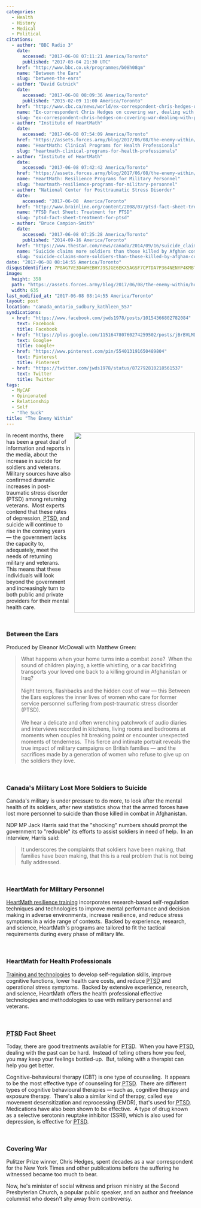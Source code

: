 ```yaml
---
categories:
  - Health
  - History
  - Medical
  - Political
citations:
  - author: "BBC Radio 3"
    date:
      accessed: "2017-06-08 07:11:21 America/Toronto"
      published: "2017-03-04 21:30 UTC"
    href: "http://www.bbc.co.uk/programmes/b08h08qm"
    name: "Between the Ears"
    slug: "between-the-ears"
  - author: "David Gutnick"
    date:
      accessed: "2017-06-08 08:09:36 America/Toronto"
      published: "2015-02-09 11:00 America/Toronto"
    href: "http://www.cbc.ca/news/world/ex-correspondent-chris-hedges-on-covering-war-dealing-with-ptsd-1.2947101"
    name: "Ex-correspondent Chris Hedges on covering war, dealing with PTSD"
    slug: "ex-correspondent-chris-hedges-on-covering-war-dealing-with-ptsd"
  - author: "Institute of HeartMath"
    date:
      accessed: "2017-06-08 07:54:09 America/Toronto"
    href: "https://assets.forces.army/blog/2017/06/08/the-enemy-within/HeartMath_Clinical-Programs-for-Health-Professionals.pdf"
    name: "HeartMath: Clinical Programs for Health Professionals"
    slug: "heartmath-clinical-programs-for-health-professionals"
  - author: "Institute of HeartMath"
    date:
      accessed: "2017-06-08 07:42:42 America/Toronto"
    href: "https://assets.forces.army/blog/2017/06/08/the-enemy-within/HeartMath_Resilience-Programs-for-Military-Personnel.pdf"
    name: "HeartMath: Resilience Programs for Military Personnel"
    slug: "heartmath-resilience-programs-for-military-personnel"
  - author: "National Center for Posttraumatic Stress Disorder"
    date:
      accessed: "2017-06-08  America/Toronto"
    href: "http://www.brainline.org/content/2008/07/ptsd-fact-sheet-treatment-ptsd.html"
    name: "PTSD Fact Sheet: Treatment for PTSD"
    slug: "ptsd-fact-sheet-treatment-for-ptsd"
  - author: "Bruce Campion-Smith"
    date:
      accessed: "2017-06-08 07:25:28 America/Toronto"
      published: "2014-09-16 America/Toronto"
    href: "https://www.thestar.com/news/canada/2014/09/16/suicide_claims_more_soldiers_than_those_killed_by_afghan_combat.html"
    name: "Suicide claims more soldiers than those killed by Afghan combat"
    slug: "suicide-cclaims-more-soldiers-than-those-killed-by-afghan-combat"
date: "2017-06-08 08:14:55 America/Toronto"
disqusIdentifier: 7P8AG7VE3D4WHEBHYJ9SJGE6EKX5AGSF7CPTDA7P364NENYP4KMBTWWEDADCW6EB8FT95JSSR8EQKQSRB6BHNY3F36TMJ7U9F4Q9
image:
  height: 358
  path: "https://assets.forces.army/blog/2017/06/08/the-enemy-within/hotlink-ok/the-enemy-within_635x358.png"
  width: 635
last_modified_at: "2017-06-08 08:14:55 America/Toronto"
layout: post
location: "canada_ontario_sudbury_kathleen_557"
syndications:
  - href: "https://www.facebook.com/jwds1978/posts/10154366802782084"
    text: Facebook
    title: Facebook
  - href: "https://plus.google.com/115164780760274259502/posts/jBrBVLMDn51"
    text: Google+
    title: Google+
  - href: "https://www.pinterest.com/pin/554013191650489804"
    text: Pinterest
    title: Pinterest
  - href: "https://twitter.com/jwds1978/status/872792810218561537"
    text: Twitter
    title: Twitter
tags:
  - MyCAF
  - Opinionated
  - Relationship
  - Self
  - "The Suck"
title: "The Enemy Within"
---
```


<img alt="" height="482" src="{{ site.uri.assets }}/blog/2017/06/08/the-enemy-within/innominate_1_322x482.png"
  style="border: 0px; float: right; margin-bottom: 10px; margin-left: 10px;" width="322" />
<p>
  In recent months, there has been a great deal of information and reports in the media, about the increase in suicide for soldiers and veterans.&nbsp; Military
  sources have also confirmed dramatic increases in post-traumatic stress disorder (PTSD) among returning veterans.&nbsp; Most experts contend that these rates
  of depression, <abbr title="Post-Traumatic Stress Disorder">PTSD</abbr>, and suicide will continue to rise in the coming years &#8212; the government lacks
  the capacity to, adequately, meet the needs of returning military and veterans.&nbsp; This means that these individuals will look beyond the government and
  increasingly turn to both public and private providers for their mental health care.
</p>
<p>
  &nbsp;
</p>
<h3 id="between-the-ears">
  Between the Ears
</h3>
<p>
  Produced by Eleanor McDowall with Matthew Green:
  <blockquote cite="{{ site.url }}{{ page.url }}#cite-between-the-ears">
    What happens when your home turns into a combat zone?&nbsp; When the sound of children playing, a kettle whistling, or a car backfiring transports your
    loved one back to a killing ground in Afghanistan or Iraq?<br />
    &nbsp;<br />
    Night terrors, flashbacks and the hidden cost of war &#8212; this Between the Ears explores the inner lives of women who care for former service personnel
    suffering from post-traumatic stress disorder (PTSD).<br />
    &nbsp;<br />
    We hear a delicate and often wrenching patchwork of audio diaries and interviews recorded in kitchens, living rooms and bedrooms at moments when couples hit
    breaking point or encounter unexpected moments of tenderness.&nbsp; This fierce and intimate portrait reveals the true impact of military campaigns on
    British families &#8212; and the sacrifices made by a generation of women who refuse to give up on the soldiers they love.
  </blockquote>
</p>
<!-- excerptBreak -->
<p>
  &nbsp;
</p>
<h3 id="canadas-military-lost-more-soldiers-to-suicide">
  Canada's Military Lost More Soldiers to Suicide
</h3>
<p>
  Canada's military is under pressure to do more, to look after the mental health of its soldiers, after new statistics show that the armed forces have lost
  more personnel to suicide than those killed in combat in Afghanistan.
</p>
<p>
  NDP MP Jack Harris said that the &quot;shocking&quot; numbers should prompt the government to &quot;redouble&quot; its efforts to assist soldiers in need of
  help.&nbsp; In an interview, Harris said:
  <blockquote cite="{{ site.url }}{{ page.url }}#cite-suicide-cclaims-more-soldiers-than-those-killed-by-afghan-combat">
    It underscores the complaints that soldiers have been making, that families have been making, that this is a real problem that is not being fully addressed.
  </blockquote>
</p>
<p>
  &nbsp;
</p>
<h3 id="heartmath-for-military-personnel">
  HeartMath for Military Personnel
</h3>
<p>
  <a href="{{ site.url }}{{ page.url }}#cite-heartmath-resilience-programs-for-military-personnel" rel="me"
    title="HeartMath: Resilience Programs for Military Personnel">HeartMath resilience training</a> incorporates research-based self-regulation techniques and
  technologies to improve mental performance and decision making in adverse environments, increase resilience, and reduce stress symptoms in a wide range of
  contexts.&nbsp; Backed by experience, research, and science, HeartMath's programs are tailored to fit the tactical requirements during every phase of military
  life.
</p>
<p>
  &nbsp;
</p>
<h3 id="heartmath-for-health-professionals">
  HeartMath for Health Professionals
</h3>
<p>
  <a href="{{ site.url }}{{ page.url }}#cite-heartmath-clinical-programs-for-health-professionals" rel="me"
    title="HeartMath: Clinical Programs for Health Professionals">Training and technologies</a> to develop self-regulation skills, improve cognitive functions,
  lower health care costs, and reduce <abbr title="Post-Traumatic Stress Disorder">PTSD</abbr> and operational stress symptoms.&nbsp; Backed by extensive
  experience, research, and science, HeartMath offers the health professional effective technologies and methodologies to use with military personnel and
  veterans.
</p>
<p>
  &nbsp;
</p>
<h3 id="ptsd-fact-sheet">
  <abbr title="Post-Traumatic Stress Disorder">PTSD</abbr> Fact Sheet
</h3>
<p>
  Today, there are good treatments available for <abbr title="Post-Traumatic Stress Disorder">PTSD</abbr>.&nbsp; When you have <abbr
    title="Post-Traumatic Stress Disorder">PTSD</abbr>, dealing with the past can be hard.&nbsp; Instead of telling others how you feel, you may keep your
  feelings bottled-up.&nbsp; But, talking with a therapist can help you get better.
</p>
<p>
  Cognitive-behavioural therapy (CBT) is one type of counseling.&nbsp; It appears to be the most effective type of counseling for <abbr
    title="Post-Traumatic Stress Disorder">PTSD</abbr>.&nbsp; There are different types of cognitive behavioural therapies &#8212; such as, cognitive therapy
  and exposure therapy.&nbsp; There's also a similar kind of therapy, called eye movement desensitization and reprocessing (EMDR), that's used for <abbr
    title="Post-Traumatic Stress Disorder">PTSD</abbr>.&nbsp; Medications have also been shown to be effective.&nbsp; A type of drug known as a selective
  serotonin reuptake inhibitor (SSRI), which is also used for depression, is effective for <abbr title="Post-Traumatic Stress Disorder">PTSD</abbr>.
</p>
<p>
  &nbsp;
</p>
<h3 id="covering-war">
  Covering War
</h3>
<p>
  Pulitzer Prize winner, Chris Hedges, spent decades as a war correspondent for the New York Times and other publications before the suffering he witnessed
  became too much to bear.
</p>
<p>
  Now, he's minister of social witness and prison ministry at the Second Presbyterian Church, a popular public speaker, and an author and freelance columnist
  who doesn't shy away from controversy.
</p>
